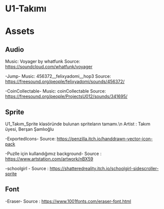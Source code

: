 # U1-Takımı

# Assets
## Audio
Music: Voyager by whatfunk
Source: https://soundcloud.com/whatfunk/voyager


-Jump- 
Music: 456372__felixyadomi__hop3
Source: https://freesound.org/people/felixyadomi/sounds/456372/


-CoinCollectable-
Music: coinCollectable
Source: https://freesound.org/people/ProjectsU012/sounds/341695/

## Sprite

U1_Takım_Sprite klasöründe bulunan spriteların tamamı.\n
Artist : Takım üyesi, Berşan Şamlıoğlu

-ExportedIcons-
Source: https://penzilla.itch.io/handdrawn-vector-icon-pack


-Puzlle için kullandığımız background-
Source : https://www.artstation.com/artwork/nBX59

-schoolgirl -
Source : https://shatteredreality.itch.io/schoolgirl-sidescroller-sprite


## Font
-Eraser-
Source : https://www.1001fonts.com/eraser-font.html
